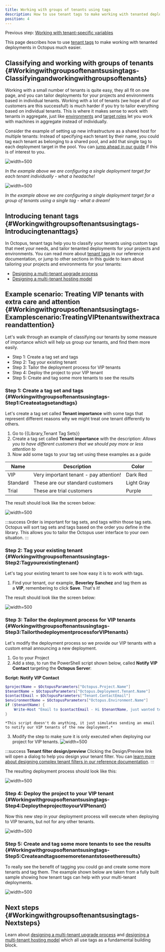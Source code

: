 ```yaml
---
title: Working with groups of tenants using tags
description: How to use tenant tags to make working with tenanted deployments in Octopus.
position: 4
---
```


Previous step: [Working with tenant-specific variables](/docs/guides/multi-tenant-deployments/multi-tenant-deployment-guide/working-with-tenant-specific-variables.md)

This page describes how to use [tenant tags](/docs/reference/tenant-tags.md) to make working with tenanted deployments in Octopus much easier.

## Classifying and working with groups of tenants {#Workingwithgroupsoftenantsusingtags-Classifyingandworkingwithgroupsoftenants}

Working with a small number of tenants is quite easy, they all fit on one page, and you can tailor deployments for your projects and environments based in individual tenants. Working with a lot of tenants (we hope all of our customers are this successful!) is much harder if you try to tailor everything based on individual tenants. This is where it makes sense to work with tenants in aggregate, just like [environments](/docs/infrastructure/environments/index.md) and [target roles](/docs/infrastructure/target-roles/index.md) let you work with machines in aggregate instead of individually.

Consider the example of setting up new infrastructure as a shared host for multiple tenants: Instead of specifying each tenant by their name, you could tag each tenant as belonging to a shared pool, and add that single tag to each deployment target in the pool. You can [jump ahead in our guide](/docs/guides/multi-tenant-deployments/multi-tenant-deployment-guide/designing-a-multi-tenant-hosting-model.md) if this is of interest to you.

![](/docs/images/5669428/5865648.png "width=500")

*In the example above we are configuring a single deployment target for each tenant individually - what a headache!*

![](/docs/images/5669428/5865647.png "width=500")

*In the example above we are configuring a single deployment target for a group of tenants using a single tag - what a dream!*

## Introducing tenant tags {#Workingwithgroupsoftenantsusingtags-Introducingtenanttags}

In Octopus, tenant tags help you to classify your tenants using custom tags that meet your needs, and tailor tenanted deployments for your projects and environments. You can read more about [tenant tags](/docs/reference/tenant-tags.md) in our reference documentation, or jump to other sections in this guide to learn about tailoring your projects and environments for your tenants:

- [Designing a multi-tenant upgrade process](/docs/guides/multi-tenant-deployments/multi-tenant-deployment-guide/designing-a-multi-tenant-upgrade-process.md)
- [Designing a multi-tenant hosting model](/docs/guides/multi-tenant-deployments/multi-tenant-deployment-guide/designing-a-multi-tenant-hosting-model.md)

## Example scenario: Treating VIP tenants with extra care and attention {#Workingwithgroupsoftenantsusingtags-Examplescenario:TreatingVIPtenantswithextracareandattention}

Let's walk through an example of classifying our tenants by some measure of importance which will help us group our tenants, and find them more easily.

- Step 1: Create a tag set and tags
- Step 2: Tag your existing tenant
- Step 3: Tailor the deployment process for VIP tenants
- Step 4: Deploy the project to your VIP tenant
- Step 5: Create and tag some more tenants to see the results

### Step 1: Create a tag set and tags {#Workingwithgroupsoftenantsusingtags-Step1:Createatagsetandtags}

Let's create a tag set called **Tenant importance** with some tags that represent different reasons why we might treat one tenant differently to others.

1. Go to {{Library,Tenant Tag Sets}}
2. Create a tag set called **Tenant importance** with the description:
   *Allows you to have different customers that we should pay more or less attention to*
3. Now add some tags to your tag set using these examples as a guide

| Name     | Description                            | Color      |
| -------- | -------------------------------------- | ---------- |
| VIP      | Very important tenant - pay attention! | Dark Red   |
| Standard | These are our standard customers       | Light Gray |
| Trial    | These are trial customers              | Purple     |

The result should look like the screen below:

![](tenant-importance.png "width=500")

:::success
Order is important for tag sets, and tags within those tag sets. Octopus will sort tag sets and tags based on the order you define in the library. This allows you to tailor the Octopus user interface to your own situation.
:::

### Step 2: Tag your existing tenant {#Workingwithgroupsoftenantsusingtags-Step2:Tagyourexistingtenant}

Let's tag your existing tenant to see how easy it is to work with tags.

1. Find your tenant, our example, **Beverley Sanchez** and tag them as a **VIP**, remembering to click **Save**. That's it!

The result should look like the screen below:

![](/docs/images/5669428/5865653.png "width=500")

### Step 3: Tailor the deployment process for VIP tenants {#Workingwithgroupsoftenantsusingtags-Step3:TailorthedeploymentprocessforVIPtenants}

Let's modify the deployment process so we provide our VIP tenants with a custom email announcing a new deployment.

1. Go to your Project
2. Add a step, to run the PowerShell script shown below, called **Notify VIP Contact** targeting the **Octopus Server**:

**Script: Notify VIP Contact**

```powershell
$projectName = $OctopusParameters["Octopus.Project.Name"]
$tenantName = $OctopusParameters["Octopus.Deployment.Tenant.Name"]
$contactEmail = $OctopusParameters["Tenant.ContactEmail"]
$environmentName = $OctopusParameters["Octopus.Environment.Name"]
if ($tenantName) {
    Write-Host "Email to $contactEmail - Hi $tenantName, just wanted to let you know we've upgraded $projectName in your $environmentName environment."
}
```
    *This script doesn't do anything, it just simulates sending an email to notify our VIP tenants of the new deployment.*
3. Modify the step to make sure it is only executed when deploying our project for VIP tenants.
    ![](/docs/images/5669428/5865655.png "width=500")

:::success
**Tenant filter design/preview**
Clicking the Design/Preview link will open a dialog to help you design your tenant filter. You can [learn more about designing complex tenant filters in our reference documentation](/docs/reference/tenant-tags.md).
:::

The resulting deployment process should look like this:

![](/docs/images/5669428/5865656.png "width=500")

### Step 4: Deploy the project to your VIP tenant {#Workingwithgroupsoftenantsusingtags-Step4:DeploytheprojecttoyourVIPtenant}

Now this new step in your deployment process will execute when deploying to VIP tenants, but not for any other tenants.

![](/docs/images/5669428/5865657.png "width=500")

### Step 5: Create and tag some more tenants to see the results {#Workingwithgroupsoftenantsusingtags-Step5:Createandtagsomemoretenantstoseetheresults}

To really see the benefit of tagging you could go and create some more tenants and tag them. The example shown below are taken from a fully built sample showing how tenant tags can help with your multi-tenant deployments.

![](/docs/images/5669428/5865698.png "width=500")

## Next steps {#Workingwithgroupsoftenantsusingtags-Nextsteps}

Learn about [designing a multi-tenant upgrade process](/docs/guides/multi-tenant-deployments/multi-tenant-deployment-guide/designing-a-multi-tenant-upgrade-process.md) and [designing a multi-tenant hosting model](/docs/guides/multi-tenant-deployments/multi-tenant-deployment-guide/designing-a-multi-tenant-hosting-model.md) which all use tags as a fundamental building block.
